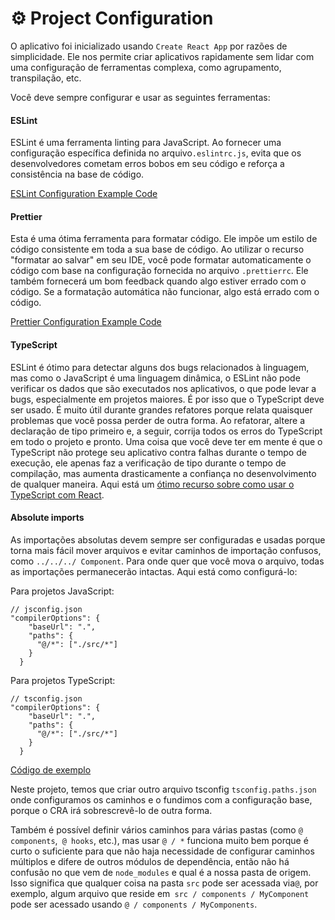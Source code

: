 # ⚙️ Project Configuration

O aplicativo foi inicializado usando `Create React App` por razões de simplicidade. Ele nos permite criar aplicativos rapidamente sem lidar com uma configuração de ferramentas complexa, como agrupamento, transpilação, etc.

Você deve sempre configurar e usar as seguintes ferramentas:

#### ESLint

ESLint é uma ferramenta linting para JavaScript. Ao fornecer uma configuração específica definida no arquivo`.eslintrc.js`, evita que os desenvolvedores cometam erros bobos em seu código e reforça a consistência na base de código.

[ESLint Configuration Example Code](../.eslintrc.js)

#### Prettier

Esta é uma ótima ferramenta para formatar código. Ele impõe um estilo de código consistente em toda a sua base de código. Ao utilizar o recurso "formatar ao salvar" em seu IDE, você pode formatar automaticamente o código com base na configuração fornecida no arquivo `.prettierrc`. Ele também fornecerá um bom feedback quando algo estiver errado com o código. Se a formatação automática não funcionar, algo está errado com o código.

[Prettier Configuration Example Code](../.prettierrc)

#### TypeScript

ESLint é ótimo para detectar alguns dos bugs relacionados à linguagem, mas como o JavaScript é uma linguagem dinâmica, o ESLint não pode verificar os dados que são executados nos aplicativos, o que pode levar a bugs, especialmente em projetos maiores. É por isso que o TypeScript deve ser usado. É muito útil durante grandes refatores porque relata quaisquer problemas que você possa perder de outra forma. Ao refatorar, altere a declaração de tipo primeiro e, a seguir, corrija todos os erros do TypeScript em todo o projeto e pronto. Uma coisa que você deve ter em mente é que o TypeScript não protege seu aplicativo contra falhas durante o tempo de execução, ele apenas faz a verificação de tipo durante o tempo de compilação, mas aumenta drasticamente a confiança no desenvolvimento de qualquer maneira. Aqui está um [ótimo recurso sobre como usar o TypeScript com React](https://react-typescript-cheatsheet.netlify.app/).

<!-- #### Husky

Husky é uma ferramenta para executar ganchos git. Use o Husky para executar suas validações de código antes de cada commit, garantindo assim que o código esteja na melhor forma possível em qualquer ponto do tempo e nenhum commit com defeito entre no repo. Ele pode executar linting, formatação de código e verificação de tipo, etc. antes de permitir o envio do código. Você pode verificar como configurá-lo [aqui](https://typicode.github.io/husky/#/?id=usage). -->

#### Absolute imports

As importações absolutas devem sempre ser configuradas e usadas porque torna mais fácil mover arquivos e evitar caminhos de importação confusos, como `../../../ Component`. Para onde quer que você mova o arquivo, todas as importações permanecerão intactas. Aqui está como configurá-lo:

Para projetos JavaScript:

```
// jsconfig.json
"compilerOptions": {
    "baseUrl": ".",
    "paths": {
      "@/*": ["./src/*"]
    }
  }
```

Para projetos TypeScript:

```
// tsconfig.json
"compilerOptions": {
    "baseUrl": ".",
    "paths": {
      "@/*": ["./src/*"]
    }
  }
```

[Código de exemplo](../tsconfig.paths.json)

Neste projeto, temos que criar outro arquivo tsconfig `tsconfig.paths.json` onde configuramos os caminhos e o fundimos com a configuração base, porque o CRA irá sobrescrevê-lo de outra forma.

Também é possível definir vários caminhos para várias pastas (como `@ components`,` @ hooks`, etc.), mas usar `@ / *` funciona muito bem porque é curto o suficiente para que não haja necessidade de configurar caminhos múltiplos e difere de outros módulos de dependência, então não há confusão no que vem de `node_modules` e qual é a nossa pasta de origem. Isso significa que qualquer coisa na pasta `src` pode ser acessada via` @ `, por exemplo, algum arquivo que reside em` src / components / MyComponent` pode ser acessado usando `@ / components / MyComponents`.